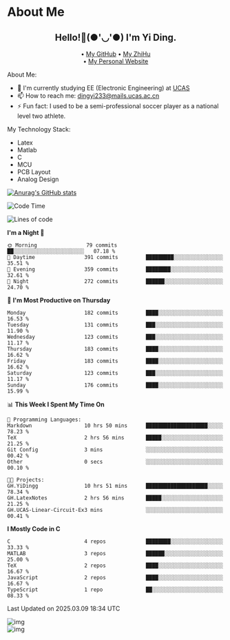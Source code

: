 # About Me

<h2 style="text-align:center;"> Hello!👋(●'◡'●) I'm Yi Ding.</h2>

<div style="text-align:center;">
  • <a href="https://github.com/YiDingg">My GitHub</a>
  • <a href="https://www.zhihu.com/people/YiDingg">My ZhiHu</a><br>
  • <a href="https://yidingg.github.io/YiDingg">My Personal Website</a><br>
</div>

About Me:
- 🔭 I'm currently studying EE (Electronic Engineering) at [UCAS](https://www.ucas.ac.cn/)
- 📫 How to reach me: dingyi233@mails.ucas.ac.cn
- ⚡ Fun fact: I used to be a semi-professional soccer player as a national level two athlete.

My Technology Stack:
- Latex
- Matlab
- C
- MCU
- PCB Layout
- Analog Design


[![Anurag's GitHub stats](https://github-readme-stats.vercel.app/api?username=YiDingg)](https://github.com/anuraghazra/github-readme-stats)

<!--START_SECTION:waka-->
![Code Time](http://img.shields.io/badge/Code%20Time-977%20hrs%2059%20mins-blue)

![Lines of code](https://img.shields.io/badge/From%20Hello%20World%20I%27ve%20Written-748.1%20thousand%20lines%20of%20code-blue)

**I'm a Night 🦉** 

```text
🌞 Morning                79 commits          ██░░░░░░░░░░░░░░░░░░░░░░░   07.18 % 
🌆 Daytime                391 commits         █████████░░░░░░░░░░░░░░░░   35.51 % 
🌃 Evening                359 commits         ████████░░░░░░░░░░░░░░░░░   32.61 % 
🌙 Night                  272 commits         ██████░░░░░░░░░░░░░░░░░░░   24.70 % 
```
📅 **I'm Most Productive on Thursday** 

```text
Monday                   182 commits         ████░░░░░░░░░░░░░░░░░░░░░   16.53 % 
Tuesday                  131 commits         ███░░░░░░░░░░░░░░░░░░░░░░   11.90 % 
Wednesday                123 commits         ███░░░░░░░░░░░░░░░░░░░░░░   11.17 % 
Thursday                 183 commits         ████░░░░░░░░░░░░░░░░░░░░░   16.62 % 
Friday                   183 commits         ████░░░░░░░░░░░░░░░░░░░░░   16.62 % 
Saturday                 123 commits         ███░░░░░░░░░░░░░░░░░░░░░░   11.17 % 
Sunday                   176 commits         ████░░░░░░░░░░░░░░░░░░░░░   15.99 % 
```


📊 **This Week I Spent My Time On** 

```text
💬 Programming Languages: 
Markdown                 10 hrs 50 mins      ████████████████████░░░░░   78.23 % 
TeX                      2 hrs 56 mins       █████░░░░░░░░░░░░░░░░░░░░   21.25 % 
Git Config               3 mins              ░░░░░░░░░░░░░░░░░░░░░░░░░   00.42 % 
Other                    0 secs              ░░░░░░░░░░░░░░░░░░░░░░░░░   00.10 % 

🐱‍💻 Projects: 
GH.YiDingg               10 hrs 51 mins      ████████████████████░░░░░   78.34 % 
GH.LatexNotes            2 hrs 56 mins       █████░░░░░░░░░░░░░░░░░░░░   21.25 % 
GH.UCAS-Linear-Circuit-Ex3 mins              ░░░░░░░░░░░░░░░░░░░░░░░░░   00.41 % 
```

**I Mostly Code in C** 

```text
C                        4 repos             ████████░░░░░░░░░░░░░░░░░   33.33 % 
MATLAB                   3 repos             ██████░░░░░░░░░░░░░░░░░░░   25.00 % 
TeX                      2 repos             ████░░░░░░░░░░░░░░░░░░░░░   16.67 % 
JavaScript               2 repos             ████░░░░░░░░░░░░░░░░░░░░░   16.67 % 
TypeScript               1 repo              ██░░░░░░░░░░░░░░░░░░░░░░░   08.33 % 
```




 Last Updated on 2025.03.09 18:34 UTC
<!--END_SECTION:waka-->

<!-- Coding activity over the last year -->
<div class='center'><img src='https://wakatime.com/share/@YiDingg/260601e0-8e46-41ab-9832-d4d0ae5fd0bd.svg' alt='img'/></div>

<!-- Languages over the last year -->
<div class='center'><img src='https://wakatime.com/share/@YiDingg/99546fa3-4cc3-4808-ab6e-13f38e27aba1.svg' alt='img'/></div>
